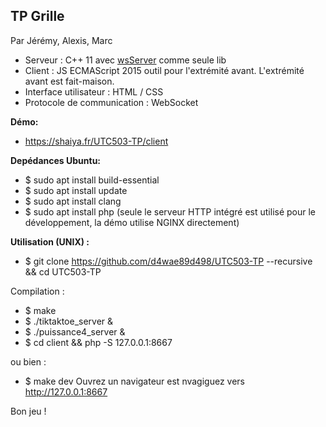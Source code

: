 ## TP Grille

Par Jérémy, Alexis, Marc

- Serveur : C++ 11 avec [wsServer](https://github.com/Theldus/wsServer) comme seule lib
- Client : JS ECMAScript 2015 outil pour l'extrémité avant. L'extrémité avant est fait-maison.
- Interface utilisateur : HTML / CSS
- Protocole de communication : WebSocket

**Démo:**
- https://shaiya.fr/UTC503-TP/client

**Depédances Ubuntu:**

- $ sudo apt install build-essential
- $ sudo apt install update
- $ sudo apt install clang
- $ sudo apt install php (seule le serveur HTTP intégré est utilisé pour le développement, la démo utilise NGINX directement)

**Utilisation (UNIX) :**

- $ git clone https://github.com/d4wae89d498/UTC503-TP --recursive && cd UTC503-TP

Compilation :

- $ make
- $ ./tiktaktoe_server & 
- $ ./puissance4_server &
- $ cd client && php -S 127.0.0.1:8667

ou bien :

- $ make dev
Ouvrez un navigateur est nvagiguez vers http://127.0.0.1:8667


Bon jeu !
